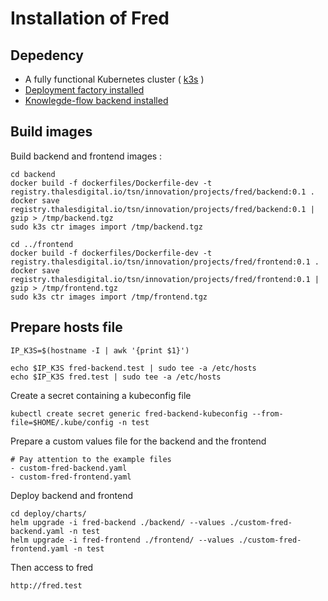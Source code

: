# Installation of Fred

## Depedency

- A fully functional Kubernetes cluster ( [k3s](https://docs.k3s.io/installation) )
- [Deployment factory installed](https://github.com/ThalesGroup/fred-deployment-factory/tree/main/charts)
- [Knowlegde-flow backend installed](https://github.com/ThalesGroup/knowledge-flow/tree/main/deploy/charts)

## Build images

Build backend and frontend images :

```
cd backend
docker build -f dockerfiles/Dockerfile-dev -t registry.thalesdigital.io/tsn/innovation/projects/fred/backend:0.1 .
docker save registry.thalesdigital.io/tsn/innovation/projects/fred/backend:0.1 | gzip > /tmp/backend.tgz
sudo k3s ctr images import /tmp/backend.tgz

cd ../frontend
docker build -f dockerfiles/Dockerfile-dev -t registry.thalesdigital.io/tsn/innovation/projects/fred/frontend:0.1 .
docker save registry.thalesdigital.io/tsn/innovation/projects/fred/frontend:0.1 | gzip > /tmp/frontend.tgz
sudo k3s ctr images import /tmp/frontend.tgz
```

## Prepare hosts file

```
IP_K3S=$(hostname -I | awk '{print $1}')

echo $IP_K3S fred-backend.test | sudo tee -a /etc/hosts
echo $IP_K3S fred.test | sudo tee -a /etc/hosts
```
Create a secret containing a kubeconfig file

```
kubectl create secret generic fred-backend-kubeconfig --from-file=$HOME/.kube/config -n test
```

Prepare a custom values file for the backend and the frontend 

```
# Pay attention to the example files
- custom-fred-backend.yaml
- custom-fred-frontend.yaml
```

Deploy backend and frontend

```
cd deploy/charts/
helm upgrade -i fred-backend ./backend/ --values ./custom-fred-backend.yaml -n test
helm upgrade -i fred-frontend ./frontend/ --values ./custom-fred-frontend.yaml -n test
```

Then access to fred 

`http://fred.test`
